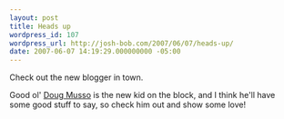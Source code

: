 ```yaml
---
layout: post
title: Heads up
wordpress_id: 107
wordpress_url: http://josh-bob.com/2007/06/07/heads-up/
date: 2007-06-07 14:19:29.000000000 -05:00
---
```

Check out the new blogger in town.

Good ol' <a href="http://www.dougmusso.com">Doug Musso</a> is the new kid on the block, and I think he'll have some good stuff to say, so check him out and show some love!
